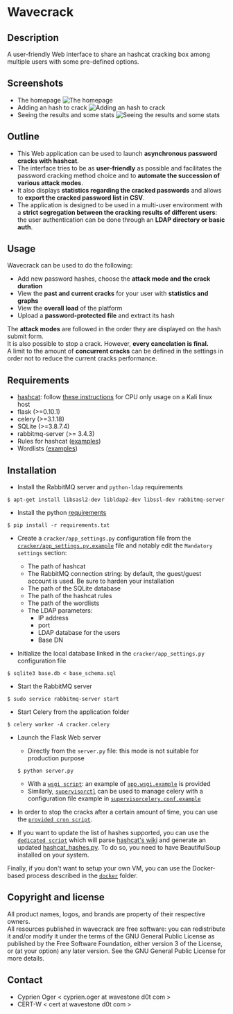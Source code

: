 Wavecrack
=========

Description
-----------
A user-friendly Web interface to share an hashcat cracking box among multiple users with some pre-defined options.  
  
Screenshots
-----------
* The homepage ![The homepage](screenshots/1_homepage.png?raw=true)  
* Adding an hash to crack ![Adding an hash to crack](screenshots/2_adding_an_hash.png?raw=true)  
* Seeing the results and some stats ![Seeing the results and some stats](screenshots/3_seeing_results_and_stats.png?raw=true)  
  
  
Outline
-------
* This Web application can be used to launch **asynchronous password cracks with hashcat**.  
* The interface tries to be as **user-friendly** as possible and facilitates the password cracking method choice and to **automate the succession of various attack modes**.  
* It also displays **statistics regarding the cracked passwords** and allows to **export the cracked password list in CSV**.  
* The application is designed to be used in a multi-user environment with a **strict segregation between the cracking results of different users**: the user authentication can be done through an **LDAP directory or basic auth**.  
  
  
Usage
-----
Wavecrack can be used to do the following:
* Add new password hashes, choose the **attack mode and the crack duration**
* View the **past and current cracks** for your user with **statistics and graphs**
* View the **overall load** of the platform
* Upload a **password-protected file** and extract its hash

The **attack modes** are followed in the order they are displayed on the hash submit form.  
It is also possible to stop a crack. However, **every cancelation is final.**  
A limit to the amount of **concurrent cracks** can be defined in the settings in order not to reduce the current cracks performance.  
  
  
Requirements
------------
* [hashcat](https://hashcat.net/hashcat/): follow [these instructions](https://bugs.kali.org/view.php?id=3432#c6062) for CPU only usage on a Kali linux host 
* flask (>=0.10.1)
* celery (>=3.1.18)
* SQLite (>=3.8.7.4)
* rabbitmq-server (>= 3.4.3)
* Rules for hashcat ([examples](https://hashcat.net/wiki/doku.php?id=rule_based_attack))
* Wordlists ([examples](https://hashcat.net/forum/thread-1236.html))

Installation
------------
* Install the RabbitMQ server and `python-ldap` requirements
```
$ apt-get install libsasl2-dev libldap2-dev libssl-dev rabbitmq-server
```
  
* Install the python [requirements](setup_resources/requirements.txt)
```
$ pip install -r requirements.txt
```
  
* Create a `cracker/app_settings.py` configuration file from the [`cracker/app_settings.py.example`](cracker/app_settings.py.example) file and notably edit the `Mandatory settings` section:
    * The path of hashcat
    * The RabbitMQ connection string: by default, the guest/guest account is used. Be sure to harden your installation
    * The path of the SQLite database
    * The path of the hashcat rules
    * The path of the wordlists 
    * The LDAP parameters:
        * IP address
        * port
        * LDAP database for the users
        * Base DN
  
* Initialize the local database linked in the `cracker/app_settings.py` configuration file
```
$ sqlite3 base.db < base_schema.sql
```
  
* Start the RabbitMQ server
```
$ sudo service rabbitmq-server start
```
  
* Start Celery from the application folder
```
$ celery worker -A cracker.celery
```
  
* Launch the Flask Web server
    * Directly from the `server.py` file: this mode is not suitable for production purpose
    ```
    $ python server.py
    ```
    * With a [`wsgi script`](http://flask.pocoo.org/docs/0.10/deploying/mod_wsgi/): an example of [`app.wsgi.example`](setup_resources/app.wsgi.example) is provided
    * Similarly, [`supervisorctl`](http://supervisord.org/) can be used to manage celery with a configuration file example in [`supervisorcelery.conf.example`](setup_resources/supervisorcelery.conf.example)  
  
* In order to stop the cracks after a certain amount of time, you can use the [`provided cron script`](setup_resources/cronscript.py).
  
* If you want to update the list of hashes supported, you can use the [`dedicated script`](setup_resources/extract_hashcat_examples.py) which will parse [hashcat's wiki](https://hashcat.net/wiki/doku.php?id=example_hashes) and generate an updated [hashcat_hashes.py](cracker/hashcat_hashes.py). To do so, you need to have BeautifulSoup installed on your system.

Finally, if you don't want to setup your own VM, you can use the Docker-based process described in the [`docker`](Docker/) folder.  
  
  
Copyright and license
---------------------
All product names, logos, and brands are property of their respective owners.  
All resources published in wavecrack are free software: you can redistribute it and/or modify it under the terms of the GNU General Public License as published by the Free Software Foundation, either version 3 of the License, or (at your option) any later version.
See the GNU General Public License for more details.
  
  
Contact
-------
* Cyprien Oger < cyprien.oger at wavestone d0t com >
* CERT-W < cert at wavestone d0t com >
